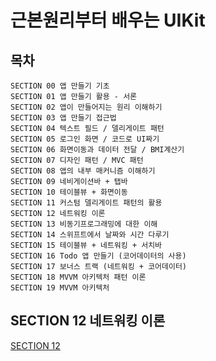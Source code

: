 # 근본원리부터 배우는 UIKit

## 목차

`SECTION 00 앱 만들기 기초`  
`SECTION 01 앱 만들기 활용 - 서론`  
`SECTION 02 앱이 만들어지는 원리 이해하기`  
`SECTION 03 앱 만들기 접근법`  
`SECTION 04 텍스트 필드 / 델리게이트 패턴`  
`SECTION 05 로그인 화면 / 코드로 UI짜기`  
`SECTION 06 화면이동과 데이터 전달 / BMI계산기`  
`SECTION 07 디자인 패턴 / MVC 패턴`   
`SECTION 08 앱의 내부 매커니즘 이해하기`  
`SECTION 09 네비게이션바 + 탭바`  
`SECTION 10 테이블뷰 + 화면이동`  
`SECTION 11 커스텀 델리게이트 패턴의 활용`  
`SECTION 12 네트워킹 이론`  
`SECTION 13 비동기프로그래밍에 대한 이해`  
`SECTION 14 스위프트에서 날짜와 시간 다루기`  
`SECTION 15 테이블뷰 + 네트워킹 + 서치바`  
`SECTION 16 Todo 앱 만들기 (코어데이터의 사용)`  
`SECTION 17 보너스 트랙 (네트워킹 + 코어데이터)`  
`SECTION 18 MVVM 아키텍처 패턴 이론`  
`SECTION 19 MVVM 아키텍처`  

## SECTION 12 네트워킹 이론  

[SECTION 12](https://github.com/Seo-garden/Allen-UIKit/blob/main/section12/Network.md)
